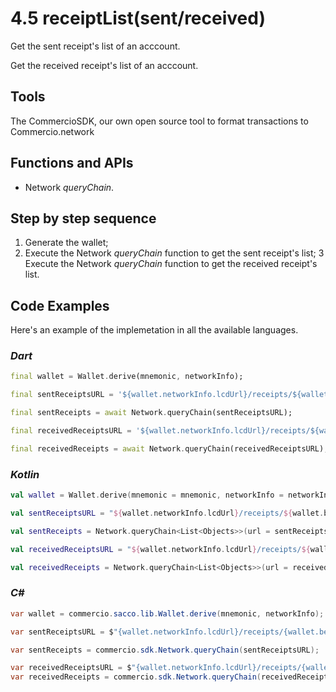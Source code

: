 # 4.5 receiptList(sent/received)

Get the sent receipt's list of an acccount.

Get the received receipt's list of an acccount.

## Tools

The CommercioSDK, our own open source tool to format transactions to Commercio.network

## Functions and APIs

- Network _queryChain_.

## Step by step sequence

1. Generate the wallet;
2. Execute the Network _queryChain_ function to get the sent receipt's list;
3 Execute the Network _queryChain_ function to get the received receipt's list.

## Code Examples

Here's an example of the implemetation in all the available languages.

### _Dart_

```dart
final wallet = Wallet.derive(mnemonic, networkInfo);

final sentReceiptsURL = '${wallet.networkInfo.lcdUrl}/receipts/${wallet.bech32Address}/sent';

final sentReceipts = await Network.queryChain(sentReceiptsURL);

final receivedReceiptsURL = '${wallet.networkInfo.lcdUrl}/receipts/${wallet.bech32Address}/received';

final receivedReceipts = await Network.queryChain(receivedReceiptsURL);
```

### _Kotlin_

```kotlin
val wallet = Wallet.derive(mnemonic = mnemonic, networkInfo = networkInfo)

val sentReceiptsURL = "${wallet.networkInfo.lcdUrl}/receipts/${wallet.bech32Address}/sent"

val sentReceipts = Network.queryChain<List<Objects>>(url = sentReceiptsURL)

val receivedReceiptsURL = "${wallet.networkInfo.lcdUrl}/receipts/${wallet.bech32Address}/received"

val receivedReceipts = Network.queryChain<List<Objects>>(url = receivedReceiptsURL)
```

### _C#_

```csharp
var wallet = commercio.sacco.lib.Wallet.derive(mnemonic, networkInfo);

var sentReceiptsURL = $"{wallet.networkInfo.lcdUrl}/receipts/{wallet.bech32Address}/sent";

var sentReceipts = commercio.sdk.Network.queryChain(sentReceiptsURL);

var receivedReceiptsURL = $"{wallet.networkInfo.lcdUrl}/receipts/{wallet.bech32Address}/received";
var receivedReceipts = commercio.sdk.Network.queryChain(receivedReceiptsURL);
```
